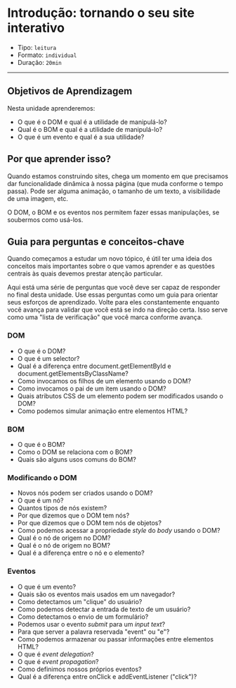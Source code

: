 # Introdução: tornando o seu site interativo

* Tipo: `leitura`
* Formato: `individual`
* Duração: `20min`

***

## Objetivos de Aprendizagem

Nesta unidade aprenderemos:

* O que é o DOM e qual é a utilidade de manipulá-lo?
* Qual é o BOM e qual é a utilidade de manipulá-lo?
* O que é um evento e qual é a sua utilidade?

## Por que aprender isso?

Quando estamos construindo sites, chega um momento em que precisamos dar
funcionalidade dinâmica à nossa página \(que muda conforme o tempo passa\). Pode
ser alguma animação, o tamanho de um texto, a visibilidade de uma imagem, etc.

O DOM, o BOM e os eventos nos permitem fazer essas manipulações, se soubermos
como usá-los.

## Guia para perguntas e conceitos-chave

Quando começamos a estudar um novo tópico, é útil ter uma ideia dos conceitos
mais importantes sobre o que vamos aprender e as questões centrais às quais
devemos prestar atenção particular.

Aqui está uma série de perguntas que você deve ser capaz de responder no final
desta unidade. Use essas perguntas como um guia para orientar seus esforços de
aprendizado. Volte para eles constantemente enquanto você avança para validar
que você está se indo na direção certa. Isso serve como uma "lista de
verificação" que você marca conforme avança.

### DOM

* O que é o DOM?
* O que é um selector?
* Qual é a diferença entre document.getElementById e
  document.getElementsByClassName?
* Como invocamos os filhos de um elemento usando o DOM?
* Como invocamos o pai de um item usando o DOM?
* Quais atributos CSS de um elemento podem ser modificados usando o DOM?
* Como podemos simular animação entre elementos HTML?

### BOM

* O que é o BOM?
* Como o DOM se relaciona com o BOM?
* Quais são alguns usos comuns do BOM?

### Modificando o DOM

* Novos nós podem ser criados usando o DOM?
* O que é um nó?
* Quantos tipos de nós existem?
* Por que dizemos que o DOM tem nós?
* Por que dizemos que o DOM tem nós de objetos?
* Como podemos acessar a propriedade _style_ do _body_ usando o DOM?
* Qual é o nó de origem no DOM?
* Qual é o nó de origem no BOM?
* Qual é a diferença entre o nó e o elemento?

### Eventos

* O que é um evento?
* Quais são os eventos mais usados ​​em um navegador?
* Como detectamos um "clique" do usuário?
* Como podemos detectar a entrada de texto de um usuário?
* Como detectamos o envio de um formulário?
* Podemos usar o evento _submit_ para um _input text_?
* Para que server a palavra reservada "event" ou "e"?
* Como podemos armazenar ou passar informações entre elementos HTML?
* O que é _event delegation_?
* O que é _event propagation_?
* Como definimos nossos próprios eventos?
* Qual é a diferença entre onClick e addEventListener \("click"\)?
